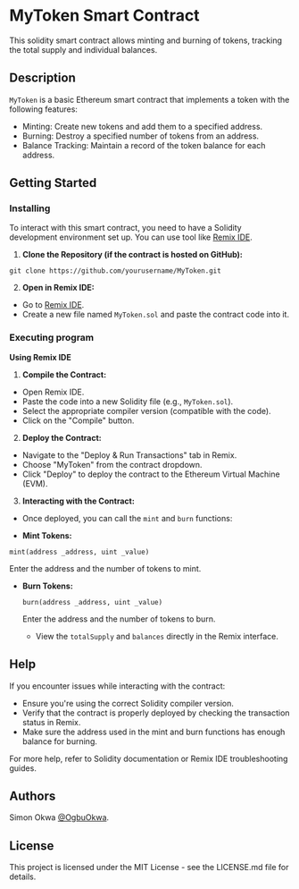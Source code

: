 # MyToken Smart Contract

This solidity smart contract allows minting and burning of tokens, tracking the total supply and individual balances.

## Description

`MyToken` is a basic Ethereum smart contract that implements a token with the following features:

- Minting: Create new tokens and add them to a specified address.
- Burning: Destroy a specified number of tokens from an address.
- Balance Tracking: Maintain a record of the token balance for each address.

## Getting Started

### Installing

To interact with this smart contract, you need to have a Solidity development environment set up. You can use tool like [Remix IDE](https://remix.ethereum.org/).

1. **Clone the Repository (if the contract is hosted on GitHub):**

```
git clone https://github.com/yourusername/MyToken.git

```

2. **Open in Remix IDE:**

- Go to [Remix IDE](https://remix.ethereum.org/).
- Create a new file named `MyToken.sol` and paste the contract code into it.

### Executing program

**Using Remix IDE**

1. **Compile the Contract:**

  - Open Remix IDE.
  - Paste the code into a new Solidity file (e.g., `MyToken.sol`).
  - Select the appropriate compiler version (compatible with the code).
  - Click on the "Compile" button.

2. **Deploy the Contract:**

  - Navigate to the "Deploy & Run Transactions" tab in Remix.
  - Choose "MyToken" from the contract dropdown.
  - Click "Deploy" to deploy the contract to the Ethereum Virtual Machine (EVM).

3. **Interacting with the Contract:**

  - Once deployed, you can call the `mint` and `burn` functions:

  - **Mint Tokens:**
```
mint(address _address, uint _value)

```
Enter the address and the number of tokens to mint.

- **Burn Tokens:**

  ```
  burn(address _address, uint _value)

  ```
  Enter the address and the number of tokens to burn.

  - View the `totalSupply` and `balances` directly in the Remix interface.
 
## Help

If you encounter issues while interacting with the contract:

- Ensure you're using the correct Solidity compiler version.
- Verify that the contract is properly deployed by checking the transaction status in Remix.
- Make sure the address used in the mint and burn functions has enough balance for burning.

For more help, refer to Solidity documentation or Remix IDE troubleshooting guides.

## Authors

Simon Okwa [@OgbuOkwa](https://x.com/OgbuOkwa).

## License

This project is licensed under the MIT License - see the LICENSE.md file for details.

  





